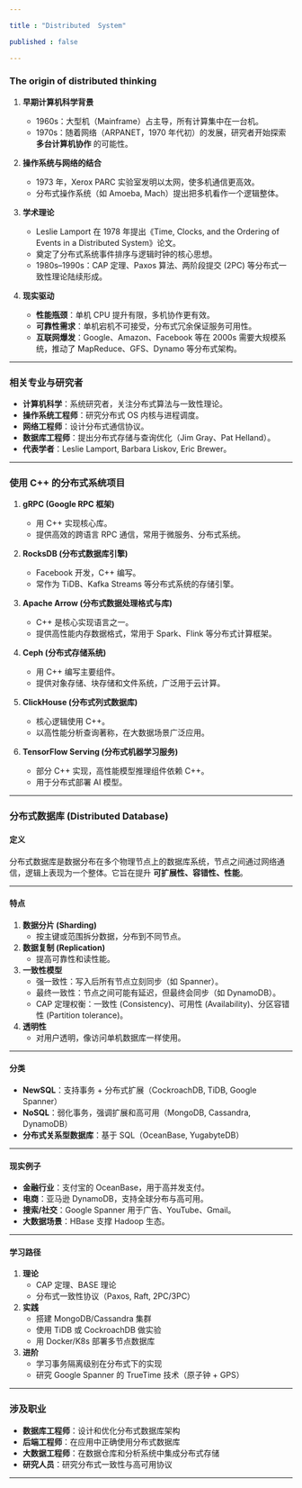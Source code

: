 ```yaml
---

title : "Distributed  System"

published : false

---
```




### The origin of distributed thinking

1. **早期计算机科学背景**

   - 1960s：大型机（Mainframe）占主导，所有计算集中在一台机。  
   - 1970s：随着网络（ARPANET，1970 年代初）的发展，研究者开始探索 **多台计算机协作** 的可能性。

2. **操作系统与网络的结合**
   - 1973 年，Xerox PARC 实验室发明以太网，使多机通信更高效。  
   - 分布式操作系统（如 Amoeba, Mach）提出把多机看作一个逻辑整体。

3. **学术理论**

   - Leslie Lamport 在 1978 年提出《Time, Clocks, and the Ordering of Events in a Distributed System》论文。  
   - 奠定了分布式系统事件排序与逻辑时钟的核心思想。  
   - 1980s–1990s：CAP 定理、Paxos 算法、两阶段提交 (2PC) 等分布式一致性理论陆续形成。

4. **现实驱动**

   - **性能瓶颈**：单机 CPU 提升有限，多机协作更有效。  
   - **可靠性需求**：单机宕机不可接受，分布式冗余保证服务可用性。  
   - **互联网爆发**：Google、Amazon、Facebook 等在 2000s 需要大规模系统，推动了 MapReduce、GFS、Dynamo 等分布式架构。

---

### 相关专业与研究者

- **计算机科学**：系统研究者，关注分布式算法与一致性理论。  
- **操作系统工程师**：研究分布式 OS 内核与进程调度。  
- **网络工程师**：设计分布式通信协议。  
- **数据库工程师**：提出分布式存储与查询优化（Jim Gray、Pat Helland）。  
- **代表学者**：Leslie Lamport, Barbara Liskov, Eric Brewer。

---

### 使用 C++ 的分布式系统项目

1. **gRPC (Google RPC 框架)**  
   - 用 C++ 实现核心库。  
   - 提供高效的跨语言 RPC 通信，常用于微服务、分布式系统。  

2. **RocksDB (分布式数据库引擎)**  
   - Facebook 开发，C++ 编写。  
   - 常作为 TiDB、Kafka Streams 等分布式系统的存储引擎。  

3. **Apache Arrow (分布式数据处理格式与库)**  
   - C++ 是核心实现语言之一。  
   - 提供高性能内存数据格式，常用于 Spark、Flink 等分布式计算框架。  

4. **Ceph (分布式存储系统)**  
   - 用 C++ 编写主要组件。  
   - 提供对象存储、块存储和文件系统，广泛用于云计算。  

5. **ClickHouse (分布式列式数据库)**  
   - 核心逻辑使用 C++。  
   - 以高性能分析查询著称，在大数据场景广泛应用。  

6. **TensorFlow Serving (分布式机器学习服务)**  
   - 部分 C++ 实现，高性能模型推理组件依赖 C++。  
   - 用于分布式部署 AI 模型。  

---


### 分布式数据库 (Distributed Database)

#### 定义
分布式数据库是数据分布在多个物理节点上的数据库系统，节点之间通过网络通信，逻辑上表现为一个整体。它旨在提升 **可扩展性、容错性、性能**。

---

#### 特点
1. **数据分片 (Sharding)**  
   - 按主键或范围拆分数据，分布到不同节点。
2. **数据复制 (Replication)**  
   - 提高可靠性和读性能。
3. **一致性模型**  
   - 强一致性：写入后所有节点立刻同步（如 Spanner）。  
   - 最终一致性：节点之间可能有延迟，但最终会同步（如 DynamoDB）。  
   - CAP 定理权衡：一致性 (Consistency)、可用性 (Availability)、分区容错性 (Partition tolerance)。
4. **透明性**  
   - 对用户透明，像访问单机数据库一样使用。

---

#### 分类
- **NewSQL**：支持事务 + 分布式扩展（CockroachDB, TiDB, Google Spanner）  
- **NoSQL**：弱化事务，强调扩展和高可用（MongoDB, Cassandra, DynamoDB）  
- **分布式关系型数据库**：基于 SQL（OceanBase, YugabyteDB）

---

#### 现实例子
- **金融行业**：支付宝的 OceanBase，用于高并发支付。  
- **电商**：亚马逊 DynamoDB，支持全球分布与高可用。  
- **搜索/社交**：Google Spanner 用于广告、YouTube、Gmail。  
- **大数据场景**：HBase 支撑 Hadoop 生态。

---

#### 学习路径
1. **理论**
   - CAP 定理、BASE 理论  
   - 分布式一致性协议（Paxos, Raft, 2PC/3PC）
2. **实践**
   - 搭建 MongoDB/Cassandra 集群  
   - 使用 TiDB 或 CockroachDB 做实验  
   - 用 Docker/K8s 部署多节点数据库
3. **进阶**
   - 学习事务隔离级别在分布式下的实现  
   - 研究 Google Spanner 的 TrueTime 技术（原子钟 + GPS）

---

### 涉及职业
- **数据库工程师**：设计和优化分布式数据库架构  
- **后端工程师**：在应用中正确使用分布式数据库  
- **大数据工程师**：在数据仓库和分析系统中集成分布式存储  
- **研究人员**：研究分布式一致性与高可用协议  

---